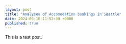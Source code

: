 ```yaml
---
layout: post
title: "Analyses of Accomodation bookings in Seattle"
date: 2024-09-10 11:52:00 +0000
published: true
---
```

This is a test post.
